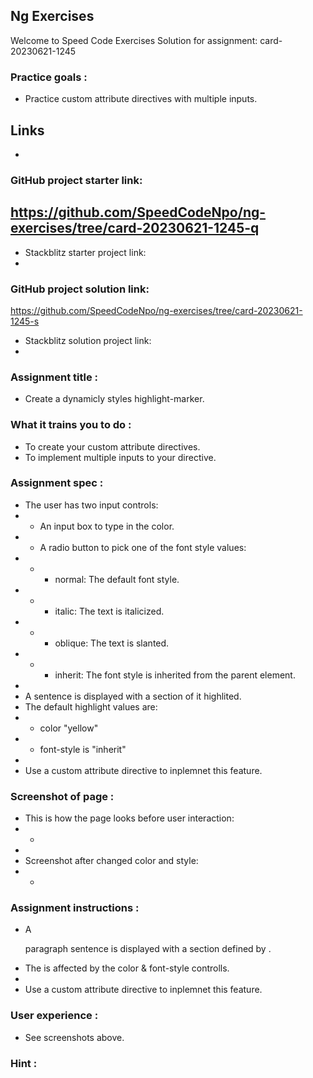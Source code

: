 ## Ng Exercises
Welcome to Speed Code Exercises
Solution for assignment: card-20230621-1245

### Practice goals :

- Practice custom attribute directives with multiple inputs.

## Links
- 
### GitHub project starter link:
   https://github.com/SpeedCodeNpo/ng-exercises/tree/card-20230621-1245-q
-
- Stackblitz starter project link:
-
### GitHub project solution link:
   https://github.com/SpeedCodeNpo/ng-exercises/tree/card-20230621-1245-s

- Stackblitz solution project link:
- 

### Assignment title :
- Create a dynamicly styles highlight-marker.

### What it trains you to do :
- To create your custom attribute directives.
- To implement multiple inputs to your directive.

### Assignment spec :
- The user has two input controls:
- - An input box to type in the color.
- - A radio button to pick one of the font style values:
- - - normal: The default font style.
- - - italic: The text is italicized.
- - - oblique: The text is slanted.
- - - inherit: The font style is inherited from the parent element.
- 
- A sentence is displayed with a section of it highlited.
- The default highlight values are:
- - color "yellow"
- - font-style is "inherit"
- 
- Use a custom attribute directive to inplemnet this feature. 


### Screenshot of page :
- This is how the page looks before user interaction:
- -
-
- Screenshot after changed color and style:
- - 

### Assignment instructions :

- A <p> paragraph sentence is displayed with a section defined by <span>.
- The <span> is affected by the color & font-style controlls.
- 
- Use a custom attribute directive to inplemnet this feature. 


### User experience :
- See screenshots above.
  
### Hint :

